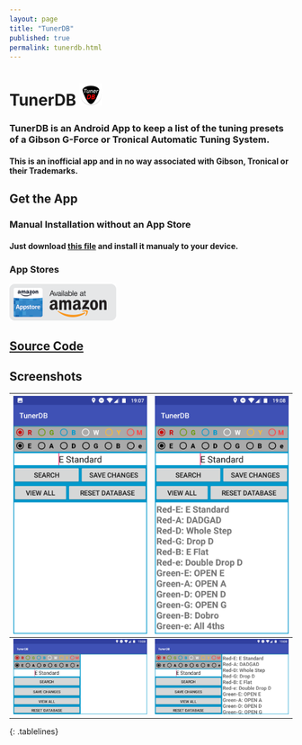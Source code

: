 ```yaml
---
layout: page
title: "TunerDB"
published: true
permalink: tunerdb.html
---
```

# TunerDB ![TunerDB Icon Rounded](images/tunerdb_launcher_rounded.png)
### TunerDB is an Android App to keep a list of the tuning presets of a Gibson G-Force or Tronical Automatic Tuning System.  
#### This is an inofficial app and in no way associated with Gibson, Tronical or their Trademarks.  

## Get the App
### Manual Installation without an App Store  
#### Just download [this file](https://github.com/ahahn94/TunerDB/blob/master/release/app-release.apk) and install it manualy to your device.  
### App Stores
[![Available on the Amazon App Store](images/amazon-appsstore-us-gray-v2.png)](https://www.amazon.com/gp/mas/dl/android?p=de.ahahn94.tunerdb&ref=mas_pm_tunerdb)

## <a href="https://github.com/ahahn94/TunerDB">Source Code</a>

## Screenshots
<style>
.tablelines table, .tablelines td, .tablelines th {
        border: 1px solid white;
        }
</style>

|![Port_01.png](images/Port_01.png)|![Port_02.png](images/Port_02.png)|  
|----------------------------------|----------------------------------|
|![Land_01.png](images/Land_01.png)|![Land_02.png](images/Land_02.png)|  
{: .tablelines}
